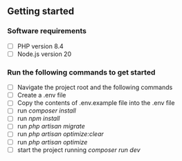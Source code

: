 ## Getting started

### Software requirements

- [ ] PHP version 8.4
- [ ] Node.js version 20

### Run the following commands to get started

- [ ] Navigate the project root and the following commands
- [ ] Create a .env file
- [ ] Copy the contents of .env.example file into the .env file
- [ ] run _composer install_
- [ ] run _npm install_
- [ ] run _php artisan migrate_
- [ ] run _php artisan optimize:clear_
- [ ] run _php artisan optimize_
- [ ] start the project running _composer run dev_
